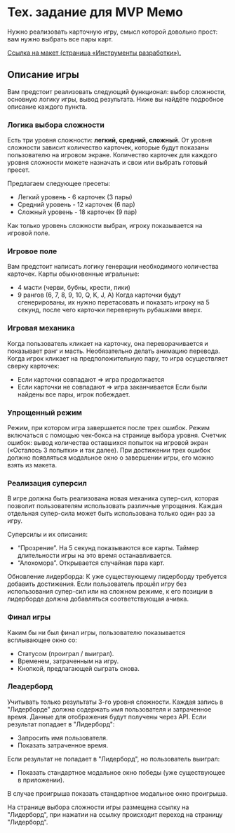 # Тех. задание для MVP Мемо

Нужно реализовать карточную игру, смысл которой довольно прост: вам нужно выбрать все пары карт.

[Ссылка на макет (страница «Инструменты разработки»).](https://www.figma.com/file/Xk8ocvZA9NlMmA0szZeI5h/%D0%B1%D0%B0%D0%B7%D0%BE%D0%B2%D1%8B%D0%B9-JS?node-id=4325%3A2)

## Описание игры

Вам предстоит реализовать следующий функционал: выбор сложности, основную логику игры, вывод результата. Ниже вы найдёте подробное описание каждого пункта.

### Логика выбора сложности

Есть три уровня сложности: **легкий, средний, сложный**. От уровня сложности зависит количество карточек, которые будут показаны пользователю на игровом экране.
Количество карточек для каждого уровня сложности можете назначать и свои или выбрать готовый пресет.

Предлагаем следующее пресеты:

- Легкий уровень - 6 карточек (3 пары)
- Средний уровень - 12 карточек (6 пар)
- Сложный уровень - 18 карточек (9 пар)

Как только уровень сложности выбран, игроку показывается на игровой поле.

### Игровое поле

Вам предстоит написать логику генерации необходимого количества карточек.
Карты обыкновенные игральные:

- 4 масти (черви, бубны, крести, пики)
- 9 рангов (6, 7, 8, 9, 10, Q, K, J, A)
  Когда карточки будут сгенерированы, их нужно перетасовать и показать игроку на 5 секунд, после чего карточки перевернуть рубашками вверх.

### Игровая механика

Когда пользователь кликает на карточку, она переворачивается и показывает ранг и масть. Необязательно делать анимацию перевода.
Когда игрок кликает на предположительную пару, то игра осуществляет сверку карточек:

- Если карточки совпадают ⇒ игра продолжается
- Если карточки не совпадают ⇒ игра заканчивается
  Если были найдены все пары, игрок побеждает.


### Упрощенный режим

Режим, при котором игра завершается после трех ошибок.
Режим  включаться с помощью чек-бокса на странице выбора уровня.
Счетчик ошибок: вывод количества оставшихся попыток на игровой экран («Осталось 3 попытки» и так далее).
При достижении трех ошибок должно появляться модальное окно о завершении игры, его можно взять из макета.


### Реализация суперсил

 В игре должна быть реализована новая механика супер-сил, которая позволит пользователям использовать различные упрощения. Каждая отдельная супер-сила может быть использована только один раз за игру.

 Суперсилы и их описания:
- “Прозрение”. На 5 секунд показываются все карты. Таймер длительности игры на это время останавливается.
- “Алохомора”. Открывается случайная пара карт.

Обновление лидерборда: К уже существующему лидерборду требуется добавить достижения. Если пользователь прошёл игру без использования супер-сил или на сложном режиме, к его позиции в лидерборде должна добавляться соответствующая ачивка.

### Финал игры

Каким бы ни был финал игры, пользователю показывается всплывающее окно со:

- Статусом (проиграл / выиграл).
- Временем, затраченным на игру.
- Кнопкой, предлагающей сыграть снова.

### Леадерборд

Учитывать только результаты 3-го уровня сложности.
Каждая запись в "Лидерборде" должна содержать имя пользователя и затраченное время.
Данные для отображения будут получены через API.
Если результат попадает в "Лидерборд":

- Запросить имя пользователя.
- Показать затраченное время.

Если результат не попадает в "Лидерборд", но пользователь выиграл:

- Показать стандартное модальное окно победы (уже существующее в приложении).

В случае проигрыша показать стандартное модальное окно проигрыша.

На странице выбора сложности игры размещена ссылку на "Лидерборд", при нажатии на ссылку происходит переход на страницу "Лидерборд".



